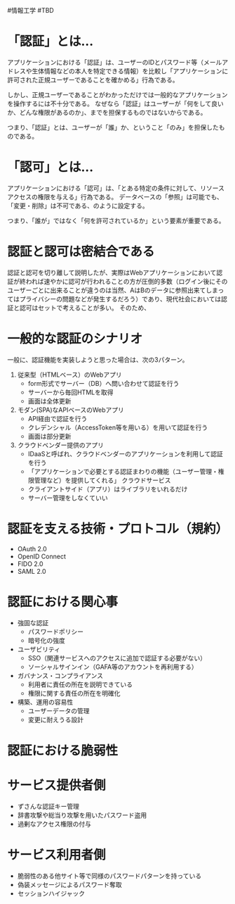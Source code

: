 #情報工学 #TBD 

# 「認証」とは...

アプリケーションにおける「認証」は、ユーザーのIDとパスワード等（メールアドレスや生体情報などの本人を特定できる情報）を比較し「アプリケーションに許可された正規ユーザーであることを確かめる」行為である。

しかし、正規ユーザーであることがわかっただけでは一般的なアプリケーションを操作するには不十分である。
なぜなら「認証」はユーザーが「何をして良いか、どんな権限があるのか」、までを担保するものではないからである。

つまり、「認証」とは、ユーザーが「誰」か、ということ「のみ」を担保したものである。

# 「認可」とは...

アプリケーションにおける「認可」は、「とある特定の条件に対して、リソースアクセスの権限を与える」行為である。
データベースの「参照」は可能でも、「変更・削除」は不可である、のように設定する。

 つまり、「誰が」ではなく「何を許可されているか」という要素が重要である。

# 認証と認可は密結合である

認証と認可を切り離して説明したが、実際はWebアプリケーションにおいて認証が終われば速やかに認可が行われることの方が圧倒的多数（ログイン後にそのユーザーごとに出来ることが違うのは当然、AはBのデータに参照出来てしまってはプライバシーの問題などが発生するだろう）であり、現代社会においては認証と認可はセットで考えることが多い。
そのため、


# 一般的な認証のシナリオ

一般に、認証機能を実装しようと思った場合は、次の3パターン。
1. 従来型（HTMLベース）のWebアプリ
	- form形式でサーバー（DB）へ問い合わせて認証を行う
	- サーバーから毎回HTMLを取得
	- 画面は全体更新
2. モダン(SPA)なAPIベースのWebアプリ
	- API経由で認証を行う
	- クレデンシャル（AccessToken等を用いる）を用いて認証を行う
	- 画面は部分更新
3. クラウドベンダー提供のアプリ
	- IDaaSと呼ばれ、クラウドベンダーのアプリケーションを利用して認証を行う
	- 「アプリケーションで必要とする認証まわりの機能（ユーザー管理・権限管理など）を提供してくれる」 クラウドサービス
	- クライアントサイド（アプリ）はライブラリをいれるだけ
	- サーバー管理をしなくていい

# 認証を支える技術・プロトコル（規約）

- OAuth 2.0
- OpenID Connect
- FIDO 2.0
- SAML 2.0


# 認証における関心事

- 強固な認証
	- パスワードポリシー
	- 暗号化の強度
- ユーザビリティ
	- SSO（関連サービスへのアクセスに追加で認証する必要がない）
	- ソーシャルサインイン（GAFA等のアカウントを再利用する）
- ガバナンス・コンプライアンス
	- 利用者に責任の所在を説明できている
	- 権限に関する責任の所在を明確化
- 構築、運用の容易性
	- ユーザーデータの管理
	- 変更に耐えうる設計

# 認証における脆弱性

# サービス提供者側

- ずさんな認証キー管理
- 辞書攻撃や総当り攻撃を用いたパスワード盗用
- 過剰なアクセス権限の付与

# サービス利用者側

- 脆弱性のある他サイト等で同様のパスワードパターンを持っている
- 偽装メッセージによるパスワード奪取
- セッションハイジャック

